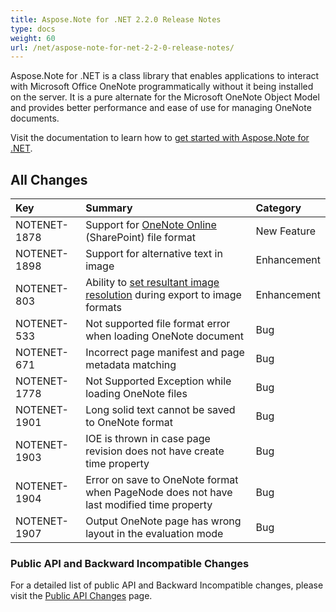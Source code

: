 ```yaml
---
title: Aspose.Note for .NET 2.2.0 Release Notes
type: docs
weight: 60
url: /net/aspose-note-for-net-2-2-0-release-notes/
---
```


Aspose.Note for .NET is a class library that enables applications to interact with Microsoft Office OneNote programmatically without it being installed on the server. It is a pure alternate for the Microsoft OneNote Object Model and provides better performance and ease of use for managing OneNote documents.

Visit the documentation to learn how to [get started with Aspose.Note for .NET](http://www.aspose.com/docs/display/notenet/Getting+Started).
## **All Changes**

|**Key** |**Summary** |**Category** |
| :- | :- | :- |
|NOTENET-1878 |Support for [OneNote Online](/note/net/product-overview/#ProductOverview-supportedversions) (SharePoint) file format |New Feature |
|NOTENET-1898 |Support for alternative text in image |Enhancement |
|NOTENET-803 |Ability to [set resultant image resolution](/note/net/working-with-onenote-notebook/#converting-notebook-document-to-image) during export to image formats |Enhancement |
|NOTENET-533 |Not supported file format error when loading OneNote document |Bug |
|NOTENET-671 |Incorrect page manifest and page metadata matching |Bug |
|NOTENET-1778 |Not Supported Exception while loading OneNote files |Bug |
|NOTENET-1901 |Long solid text cannot be saved to OneNote format |Bug |
|NOTENET-1903 |IOE is thrown in case page revision does not have create time property |Bug |
|NOTENET-1904 |Error on save to OneNote format when PageNode does not have last modified time property |Bug |
|NOTENET-1907 |Output OneNote page has wrong layout in the evaluation mode |Bug |
### **Public API and Backward Incompatible Changes**
For a detailed list of public API and Backward Incompatible changes, please visit the [Public API Changes](/note/net/aspose-note-for-net-2-2-0-public-api-changes/) page.
